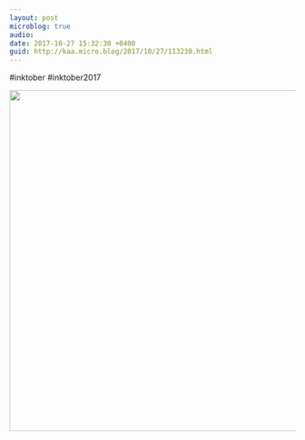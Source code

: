 ```yaml
---
layout: post
microblog: true
audio: 
date: 2017-10-27 15:32:30 +0400
guid: http://kaa.micro.blog/2017/10/27/113230.html
---
```

#inktober #inktober2017

<img src="https://micro.kaa.bz/uploads/2018/cbb9a7a482.jpg" width="600" height="600" />
